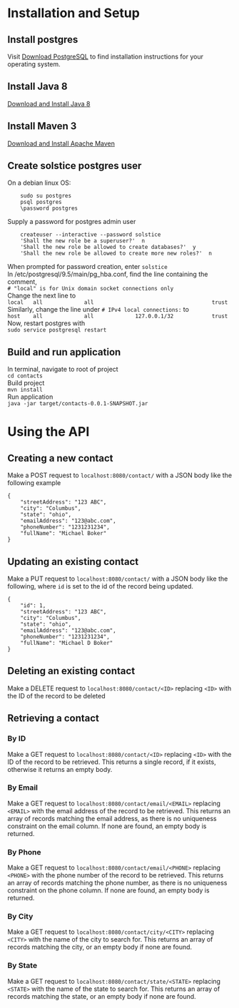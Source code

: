 # Installation and Setup
## Install postgres
Visit [Download PostgreSQL](https://www.postgresql.org/download/) to find installation instructions for your operating system.

## Install Java 8
[Download and Install Java 8](http://www.oracle.com/technetwork/java/javase/downloads/jdk8-downloads-2133151.html)

## Install Maven 3
[Download and Install Apache Maven](https://maven.apache.org/install.html)

## Create solstice postgres user
On a debian linux OS:  
```
    sudo su postgres
    psql postgres
    \password postgres
```  
Supply a password for postgres admin user  
```
    createuser --interactive --password solstice
    'Shall the new role be a superuser?'  n
    'Shall the new role be allowed to create databases?'  y
    'Shall the new role be allowed to create more new roles?'  n
```  
When prompted for password creation, enter `solstice`  
In /etc/postgresql/9.5/main/pg_hba.conf, find the line containing the comment,   
`# "local" is for Unix domain socket connections only`   
Change the next line to  
`local   all             all                                     trust`  
Similarly, change the line under `# IPv4 local connections:` to   
`host    all             all             127.0.0.1/32            trust`  
Now, restart postgres with  
`sudo service postgresql restart`
    
## Build and run application
In terminal, navigate to root of project  
`cd contacts`    
Build project  
`mvn install`  
Run application  
`java -jar target/contacts-0.0.1-SNAPSHOT.jar`  
  
    
  
# Using the API
## Creating a new contact
Make a POST request to `localhost:8080/contact/` with a JSON body like the following example
```
{
    "streetAddress": "123 ABC",
    "city": "Columbus",
    "state": "ohio",
    "emailAddress": "123@abc.com",
    "phoneNumber": "1231231234",
    "fullName": "Michael Boker"
}
```

## Updating an existing contact
Make a PUT request to `localhost:8080/contact/` with a JSON body like the following, where `id` is set to the id of the record being updated.
```
{
    "id": 1,
    "streetAddress": "123 ABC",
    "city": "Columbus",
    "state": "ohio",
    "emailAddress": "123@abc.com",
    "phoneNumber": "1231231234",
    "fullName": "Michael D Boker"
}
```

## Deleting an existing contact
Make a DELETE request to `localhost:8080/contact/<ID>` replacing `<ID>` with the ID of the record to be deleted

## Retrieving a contact
### By ID
Make a GET request to `localhost:8080/contact/<ID>` replacing `<ID>` with the ID of the record to be retrieved.  This returns a single record, if it exists, otherwise it returns an empty body.
### By Email
Make a GET request to `localhost:8080/contact/email/<EMAIL>` replacing `<EMAIL>` with the email address of the record to be retrieved.  This returns an array of records matching the email address, as there is no uniqueness constraint on the email column.  If none are found, an empty body is returned.
### By Phone
Make a GET request to `localhost:8080/contact/email/<PHONE>` replacing `<PHONE>` with the phone number of the record to be retrieved. This returns an array of records matching the phone number, as there is no uniqueness constraint on the phone column.  If none are found, an empty body is returned.
### By City
Make a GET request to `localhost:8080/contact/city/<CITY>` replacing `<CITY>` with the name of the city to search for.  This returns an array of records matching the city, or an empty body if none are found.
### By State
Make a GET request to `localhost:8080/contact/state/<STATE>` replacing `<STATE>` with the name of the state to search for.  This returns an array of records matching the state, or an empty body if none are found.

